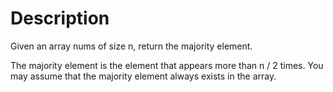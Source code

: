 # Description
Given an array nums of size n, return the majority element.

The majority element is the element that appears more than n / 2 times. You may assume that the majority element always exists in the array.